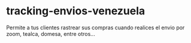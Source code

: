 # tracking-envios-venezuela
Permite a tus clientes rastrear sus compras cuando realices el envio por zoom, tealca, domesa, entre otros...
